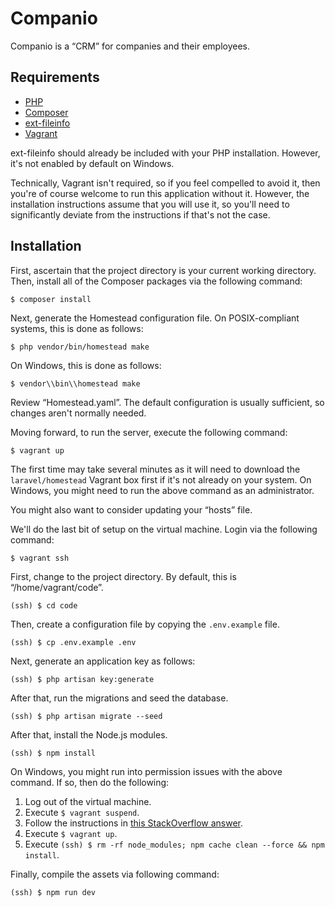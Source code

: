 Companio
========

Companio is a “CRM” for companies and their employees.

Requirements
------------

- [PHP][php]
- [Composer][composer]
- [ext-fileinfo][ext-fileinfo]
- [Vagrant][vagrant]

ext-fileinfo should already be included with your PHP installation. However, it's not enabled by default on Windows.

Technically, Vagrant isn't required, so if you feel compelled to avoid it, then you're of course welcome to run this application without it. However, the installation instructions assume that you will use it, so you'll need to significantly deviate from the instructions if that's not the case.

Installation
------------

First, ascertain that the project directory is your current working directory. Then, install all of the Composer packages via the following command:

    $ composer install

Next, generate the Homestead configuration file. On POSIX-compliant systems, this is done as follows:

    $ php vendor/bin/homestead make

On Windows, this is done as follows:

    $ vendor\\bin\\homestead make

Review “Homestead.yaml”. The default configuration is usually sufficient, so changes aren't normally needed.

Moving forward, to run the server, execute the following command:

    $ vagrant up

The first time may take several minutes as it will need to download the `laravel/homestead` Vagrant box first if it's not already on your system. On Windows, you might need to run the above command as an administrator.

You might also want to consider updating your “hosts” file.

We'll do the last bit of setup on the virtual machine. Login via the following command:

    $ vagrant ssh

First, change to the project directory. By default, this is “/home/vagrant/code”.

    (ssh) $ cd code

Then, create a configuration file by copying the `.env.example` file.

    (ssh) $ cp .env.example .env

Next, generate an application key as follows:

    (ssh) $ php artisan key:generate

After that, run the migrations and seed the database.

    (ssh) $ php artisan migrate --seed

After that, install the Node.js modules.

    (ssh) $ npm install

On Windows, you might run into permission issues with the above command. If so, then do the following:

1. Log out of the virtual machine.
2. Execute `$ vagrant suspend`.
3. Follow the instructions in [this StackOverflow answer][symlink-error].
4. Execute `$ vagrant up`.
5. Execute `(ssh) $ rm -rf node_modules; npm cache clean --force && npm install`.

Finally, compile the assets via following command:

    (ssh) $ npm run dev

[php]: https://www.php.net/
[composer]: https://getcomposer.org/
[ext-fileinfo]: https://www.php.net/manual/en/book.fileinfo.php
[vagrant]: https://www.vagrantup.com/
[symlink-error]: https://superuser.com/questions/210824/creating-a-symbolic-link-to-mapped-network-drive-in-windows/725998#725998
